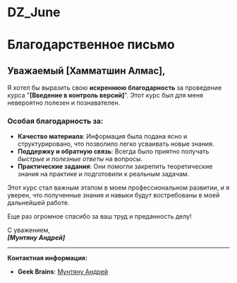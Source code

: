 # DZ_June

# Благодарственное письмо

## Уважаемый [Хамматшин Алмас],

Я хотел бы выразить свою **искреннюю благодарность** за проведение курса "**[Введение в контроль версий]**". Этот курс был для меня невероятно полезен и познавателен. 

### Особая благодарность за:
- **Качество материала**: Информация была подана ясно и структурировано, что позволило легко усваивать новые знания.
- **Поддержку и обратную связь**: Всегда было приятно получать *быстрые и полезные ответы* на вопросы.
- **Практические задания**: Они помогли закрепить теоретические знания на практике и подготовили к реальным задачам.

Этот курс стал важным этапом в моем профессиональном развитии, и я уверен, что полученные знания и навыки будут востребованы в моей дальнейшей работе.

Еще раз огромное спасибо за ваш труд и преданность делу!

С уважением,  
***[Мунтяну Андрей]***

---

**Контактная информация:**
- **Geek Brains**: [Мунтяну Андрей](https://gb.ru/users/bf768e72-d911-48c7-b50d-7df88b0ab5f7)
